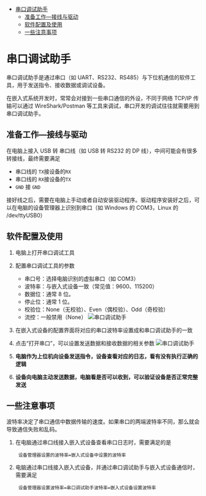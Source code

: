 - [串口调试助手](#串口调试助手)
  - [准备工作—接线与驱动](#准备工作接线与驱动)
  - [软件配置及使用](#软件配置及使用)
  - [一些注意事项](#一些注意事项)
# 串口调试助手

串口调试助手是通过串口（如 UART、RS232、RS485）与下位机通信的软件工具，用于发送指令、接收数据或调试设备。

在嵌入式系统开发时，常常会对接到一些串口通信的外设，不同于网络 TCP/IP 传输可以通过 WireShark/Postman 等工具来调试，串口开发的调试往往就需要用到串口调试助手。

## 准备工作—接线与驱动

在电脑上接入 USB 转 串口线（如 USB 转 RS232 的 DP 线），中间可能会有很多转接线，最终需要满足

- 串口线的 `TX`接设备的`RX`
- 串口线的 `RX`接设备的`TX`
- `GND` 接 `GND`

接好线之后，需要在电脑上手动或者自动安装驱动程序。驱动程序安装好之后，可以在电脑的设备管理器上识别到串口（如 Windows 的 COM3，Linux 的 /dev/ttyUSB0）

## 软件配置及使用

1. 电脑上打开串口调试工具
2. 配置串口调试工具的参数
   - 串口号：选择电脑识别的虚拟串口（如 COM3）
   - 波特率：与嵌入式设备一致（常见值：9600、115200）
   - 数据位：通常 8 位。
   - 停止位：通常 1 位。
   - 校验位：None（无校验）、Even（偶校验）、Odd（奇校验）
   - 流控：一般禁用（None）
    ![串口调试助手](https://exp-picture.cdn.bcebos.com/9a8fd9f88a775ddd68e4d8fda427e7ef2906f903.jpg?x-bce-process=image%2Fresize%2Cm_lfit%2Cw_500%2Climit_1%2Fformat%2Cf_auto%2Fquality%2Cq_80)
3. 在嵌入式设备的配置界面将对应的串口波特率设置成和串口调试助手的一致
4. 点击“打开串口”，可以设置发送数据和接收数据的相关参数
    ![串口调试助手](https://exp-picture.cdn.bcebos.com/890dfb4a2f27e7efccae56b619dd3340b7f3f503.jpg?x-bce-process=image%2Fresize%2Cm_lfit%2Cw_500%2Climit_1%2Fformat%2Cf_auto%2Fquality%2Cq_80)

5. **电脑作为上位机向设备发送指令，设备查看对应的日志，看有没有执行正确的逻辑**
6. **设备向电脑主动发送数据，电脑看是否可以收到，可以验证设备是否正常完整发送**



## 一些注意事项

波特率决定了串口通信中数据传输的速度。如果串口的两端波特率不同，那么就会导致通信失败和乱码。

1. 在电脑通过串口线接入嵌入式设备查看串口日志时，需要满足的是
  
        设备管理器设置的波特率=嵌入式设备中设置的波特率
4. 电脑通过串口线接入嵌入式设备，并通过串口调试助手与嵌入式设备通信时，需要满足

        设备管理器设置波特率=串口调试助手波特率=嵌入式设备设置波特率